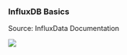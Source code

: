 ### InfluxDB Basics

Source: InfluxData Documentation

<img src="https://itjumpstart.files.wordpress.com/2016/03/influxdb.png">

